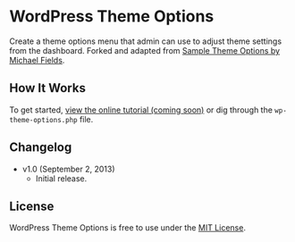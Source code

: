 # WordPress Theme Options
Create a theme options menu that admin can use to adjust theme settings from the dashboard. Forked and adapted from [Sample Theme Options by Michael Fields](https://gist.github.com/mfields/4678999).

## How It Works
To get started, [view the online tutorial (coming soon)](http://cferdinandi.github.com/wp-theme-options/) or dig through the `wp-theme-options.php` file.

## Changelog
* v1.0 (September 2, 2013)
  * Initial release.

## License
WordPress Theme Options is free to use under the [MIT License](http://gomakethings.com/mit/).
